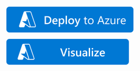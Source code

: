 
[![Deploy To Azure](https://raw.githubusercontent.com/Azure/azure-quickstart-templates/master/1-CONTRIBUTION-GUIDE/images/deploytoazure.svg?sanitize=true)](https://portal.azure.com/#create/Microsoft.Template/uri/https%3A%2F%2Fraw.githubusercontent.com%2Fcocallaw%2FAzConfidentialCompute-Lab%2Fmain%2F10-Secure-Lab-Environment%2FAKV-DES-CMK%2Fazuredeploy.json)  

[![Visualize](https://raw.githubusercontent.com/Azure/azure-quickstart-templates/master/1-CONTRIBUTION-GUIDE/images/visualizebutton.svg?sanitize=true)](http://armviz.io/#/?load=https%3A%2F%2Fraw.githubusercontent.com%2Fcocallaw%2FAzConfidentialCompute-Lab%2Fmain%2F10-Secure-Lab-Environment%2FAKV-DES-CMK%2Fazuredeploy.json)

